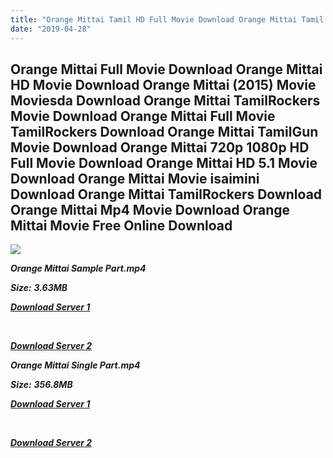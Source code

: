 ```yaml
---
title: "Orange Mittai Tamil HD Full Movie Download Orange Mittai Tamil HD Movie Download"
date: "2019-04-28"
---
```


## Orange Mittai Full Movie Download Orange Mittai HD Movie Download Orange Mittai (2015) Movie Moviesda Download Orange Mittai TamilRockers Movie Download Orange Mittai Full Movie TamilRockers Download Orange Mittai TamilGun Movie Download Orange Mittai 720p 1080p HD Full Movie Download Orange Mittai HD 5.1 Movie Download Orange Mittai Movie isaimini Download Orange Mittai TamilRockers Download Orange Mittai Mp4 Movie Download Orange Mittai Movie Free Online Download

![](https://images.moviebuff.com/6f18d890-3fa8-4ecc-a465-968be6209643?w=1000)

**_Orange Mittai Sample Part.mp4_**

**_Size:_** **_3.63MB_**

**_[Download Server 1](http://s20.uptofiles.net//files/Tamil{18b9e36be58349bcedc591cb24b1d58373c4fcb8ec6c90ee99c2d93b5f4aedc9}202015{18b9e36be58349bcedc591cb24b1d58373c4fcb8ec6c90ee99c2d93b5f4aedc9}20Movies/Orange{18b9e36be58349bcedc591cb24b1d58373c4fcb8ec6c90ee99c2d93b5f4aedc9}20Mittai{18b9e36be58349bcedc591cb24b1d58373c4fcb8ec6c90ee99c2d93b5f4aedc9}20(2015)/Orange{18b9e36be58349bcedc591cb24b1d58373c4fcb8ec6c90ee99c2d93b5f4aedc9}20Mittai{18b9e36be58349bcedc591cb24b1d58373c4fcb8ec6c90ee99c2d93b5f4aedc9}20(640x360)/Orange{18b9e36be58349bcedc591cb24b1d58373c4fcb8ec6c90ee99c2d93b5f4aedc9}20Mittai{18b9e36be58349bcedc591cb24b1d58373c4fcb8ec6c90ee99c2d93b5f4aedc9}20HD{18b9e36be58349bcedc591cb24b1d58373c4fcb8ec6c90ee99c2d93b5f4aedc9}20Sample.mp4)_**

**_[  
](http://s20.uptofiles.net//files/Tamil{18b9e36be58349bcedc591cb24b1d58373c4fcb8ec6c90ee99c2d93b5f4aedc9}202015{18b9e36be58349bcedc591cb24b1d58373c4fcb8ec6c90ee99c2d93b5f4aedc9}20Movies/Orange{18b9e36be58349bcedc591cb24b1d58373c4fcb8ec6c90ee99c2d93b5f4aedc9}20Mittai{18b9e36be58349bcedc591cb24b1d58373c4fcb8ec6c90ee99c2d93b5f4aedc9}20(2015)/Orange{18b9e36be58349bcedc591cb24b1d58373c4fcb8ec6c90ee99c2d93b5f4aedc9}20Mittai{18b9e36be58349bcedc591cb24b1d58373c4fcb8ec6c90ee99c2d93b5f4aedc9}20(640x360)/Orange{18b9e36be58349bcedc591cb24b1d58373c4fcb8ec6c90ee99c2d93b5f4aedc9}20Mittai{18b9e36be58349bcedc591cb24b1d58373c4fcb8ec6c90ee99c2d93b5f4aedc9}20HD{18b9e36be58349bcedc591cb24b1d58373c4fcb8ec6c90ee99c2d93b5f4aedc9}20Sample.mp4)_**

**_[Download Server 2](http://s20.uptofiles.net//files/Tamil{18b9e36be58349bcedc591cb24b1d58373c4fcb8ec6c90ee99c2d93b5f4aedc9}202015{18b9e36be58349bcedc591cb24b1d58373c4fcb8ec6c90ee99c2d93b5f4aedc9}20Movies/Orange{18b9e36be58349bcedc591cb24b1d58373c4fcb8ec6c90ee99c2d93b5f4aedc9}20Mittai{18b9e36be58349bcedc591cb24b1d58373c4fcb8ec6c90ee99c2d93b5f4aedc9}20(2015)/Orange{18b9e36be58349bcedc591cb24b1d58373c4fcb8ec6c90ee99c2d93b5f4aedc9}20Mittai{18b9e36be58349bcedc591cb24b1d58373c4fcb8ec6c90ee99c2d93b5f4aedc9}20(640x360)/Orange{18b9e36be58349bcedc591cb24b1d58373c4fcb8ec6c90ee99c2d93b5f4aedc9}20Mittai{18b9e36be58349bcedc591cb24b1d58373c4fcb8ec6c90ee99c2d93b5f4aedc9}20HD{18b9e36be58349bcedc591cb24b1d58373c4fcb8ec6c90ee99c2d93b5f4aedc9}20Sample.mp4)_**

**_Orange Mittai Single Part.mp4_**

**_Size:_** **_356.8MB_**  

**_[Download Server 1](http://s20.uptofiles.net//files/Tamil{18b9e36be58349bcedc591cb24b1d58373c4fcb8ec6c90ee99c2d93b5f4aedc9}202015{18b9e36be58349bcedc591cb24b1d58373c4fcb8ec6c90ee99c2d93b5f4aedc9}20Movies/Orange{18b9e36be58349bcedc591cb24b1d58373c4fcb8ec6c90ee99c2d93b5f4aedc9}20Mittai{18b9e36be58349bcedc591cb24b1d58373c4fcb8ec6c90ee99c2d93b5f4aedc9}20(2015)/Orange{18b9e36be58349bcedc591cb24b1d58373c4fcb8ec6c90ee99c2d93b5f4aedc9}20Mittai{18b9e36be58349bcedc591cb24b1d58373c4fcb8ec6c90ee99c2d93b5f4aedc9}20(640x360)/Orange{18b9e36be58349bcedc591cb24b1d58373c4fcb8ec6c90ee99c2d93b5f4aedc9}20Mittai{18b9e36be58349bcedc591cb24b1d58373c4fcb8ec6c90ee99c2d93b5f4aedc9}20HD.mp4)_**

**_[  
](http://s20.uptofiles.net//files/Tamil{18b9e36be58349bcedc591cb24b1d58373c4fcb8ec6c90ee99c2d93b5f4aedc9}202015{18b9e36be58349bcedc591cb24b1d58373c4fcb8ec6c90ee99c2d93b5f4aedc9}20Movies/Orange{18b9e36be58349bcedc591cb24b1d58373c4fcb8ec6c90ee99c2d93b5f4aedc9}20Mittai{18b9e36be58349bcedc591cb24b1d58373c4fcb8ec6c90ee99c2d93b5f4aedc9}20(2015)/Orange{18b9e36be58349bcedc591cb24b1d58373c4fcb8ec6c90ee99c2d93b5f4aedc9}20Mittai{18b9e36be58349bcedc591cb24b1d58373c4fcb8ec6c90ee99c2d93b5f4aedc9}20(640x360)/Orange{18b9e36be58349bcedc591cb24b1d58373c4fcb8ec6c90ee99c2d93b5f4aedc9}20Mittai{18b9e36be58349bcedc591cb24b1d58373c4fcb8ec6c90ee99c2d93b5f4aedc9}20HD.mp4)_**

**_[Download Server 2](http://s20.uptofiles.net//files/Tamil{18b9e36be58349bcedc591cb24b1d58373c4fcb8ec6c90ee99c2d93b5f4aedc9}202015{18b9e36be58349bcedc591cb24b1d58373c4fcb8ec6c90ee99c2d93b5f4aedc9}20Movies/Orange{18b9e36be58349bcedc591cb24b1d58373c4fcb8ec6c90ee99c2d93b5f4aedc9}20Mittai{18b9e36be58349bcedc591cb24b1d58373c4fcb8ec6c90ee99c2d93b5f4aedc9}20(2015)/Orange{18b9e36be58349bcedc591cb24b1d58373c4fcb8ec6c90ee99c2d93b5f4aedc9}20Mittai{18b9e36be58349bcedc591cb24b1d58373c4fcb8ec6c90ee99c2d93b5f4aedc9}20(640x360)/Orange{18b9e36be58349bcedc591cb24b1d58373c4fcb8ec6c90ee99c2d93b5f4aedc9}20Mittai{18b9e36be58349bcedc591cb24b1d58373c4fcb8ec6c90ee99c2d93b5f4aedc9}20HD.mp4)_**
